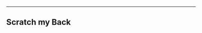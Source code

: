 -----------------------------------------------------------------------------------------------------------------------
Scratch my Back
-----------------------------------------------------------------------------------------------------------------------
